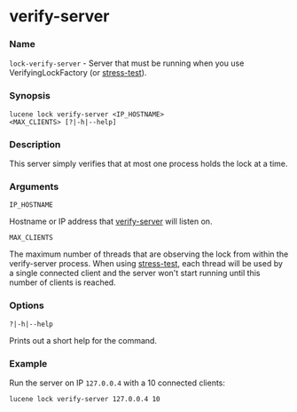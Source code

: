 # verify-server

### Name

`lock-verify-server` - Server that must be running when you use VerifyingLockFactory (or [stress-test](stress-test.md)).

### Synopsis

<code>lucene lock verify-server \<IP_HOSTNAME> \<MAX_CLIENTS> [?|-h|--help]</code>

### Description

This server simply verifies that at most one process holds the lock at a time.

### Arguments

`IP_HOSTNAME`

Hostname or IP address that [verify-server](verify-server.md) will listen on.

`MAX_CLIENTS`

The maximum number of threads that are observing the lock from within the verify-server process. When using [stress-test](stress-test.md), each thread will be used by a single connected client and the server won't start running until this number of clients is reached.

### Options

`?|-h|--help`

Prints out a short help for the command.

### Example

Run the server on IP `127.0.0.4` with a 10 connected clients:

<code>lucene lock verify-server 127.0.0.4 10</code>
